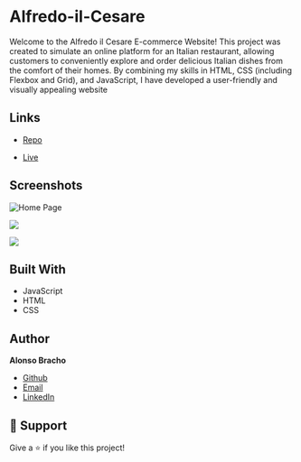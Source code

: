 <h1>Alfredo-il-Cesare</h1>

<p>Welcome to the Alfredo il Cesare E-commerce Website! This project was created to simulate an online platform for an Italian restaurant, allowing customers to conveniently explore and order delicious Italian dishes from the comfort of their homes. By combining my skills in HTML, CSS (including Flexbox and Grid), and JavaScript, I have developed a user-friendly and visually appealing website</p>

## Links

- [Repo](https://github.com/Alobr/alfredo-il-cesare "Repo")

- [Live](https://alfredo-il-cesare.netlify.app/ "Live View")


## Screenshots

![Home Page](/screenshots/1.png "Home Page")

![](/screenshots/2.png)

![](/screenshots/3.png)

## Built With

- JavaScript
- HTML
- CSS


## Author

**Alonso Bracho**

- [Github](https://github.com/Alobr "Alonso Bracho")
- [Email](mailto:alonsoae80@gmail.com?subject=Hi "Hi!")
- [LinkedIn](https://www.linkedin.com/in/alobr/ "Connect")

## 🤝 Support

Give a ⭐️ if you like this project!

